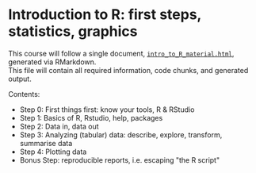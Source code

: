 # Introduction to R: first steps, statistics, graphics

This course will follow a single document, [`intro_to_R_material.html`](intro_to_R_material.html), generated via RMarkdown.  
This file will contain all required information, code chunks, and generated output.

Contents:

- Step 0: First things first: know your tools, R & RStudio
- Step 1: Basics of R, Rstudio, help, packages
- Step 2: Data in, data out
- Step 3: Analyzing (tabular) data: describe, explore, transform, summarise data
- Step 4: Plotting data
- Bonus Step: reproducible reports, i.e. escaping "the R script"

